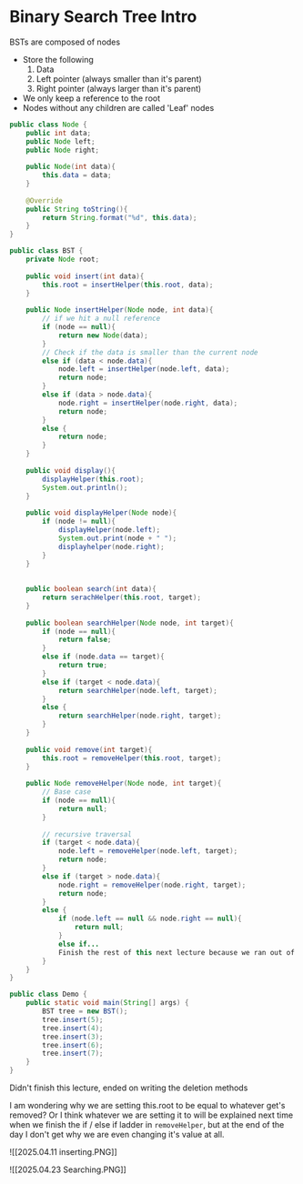 
# Binary Search Tree Intro

BSTs are composed of nodes
- Store the following
	1) Data
	2) Left pointer (always smaller than it's parent)
	3) Right pointer (always larger than it's parent)
- We only keep a reference to the root
- Nodes without any children are called 'Leaf' nodes

```java
public class Node {
	public int data;
	public Node left;
	public Node right;
	
	public Node(int data){
		this.data = data;
	}
	
	@Override
	public String toString(){
		return String.format("%d", this.data);
	}
}

public class BST {
	private Node root;
	
	public void insert(int data){
		this.root = insertHelper(this.root, data);
	}
	
	public Node insertHelper(Node node, int data){
		// if we hit a null reference
		if (node == null){
			return new Node(data);
		}
		// Check if the data is smaller than the current node
		else if (data < node.data){
			node.left = insertHelper(node.left, data);
			return node;
		}
		else if (data > node.data){
			node.right = insertHelper(node.right, data);
			return node;
		}
		else {
			return node;
		}
	}
	
	public void display(){
		displayHelper(this.root);
		System.out.println();
	}
	
	public void displayHelper(Node node){
		if (node != null){
			displayHelper(node.left);
			System.out.print(node + " ");
			displayhelper(node.right);
		}
	}
	
	
	public boolean search(int data){
		return serachHelper(this.root, target);
	}
	
	public boolean searchHelper(Node node, int target){
		if (node == null){
			return false;
		}
		else if (node.data == target){
			return true;
		}
		else if (target < node.data){
			return searchHelper(node.left, target);
		}
		else {
			return searchHelper(node.right, target);
		}
	}
	
	public void remove(int target){
		this.root = removeHelper(this.root, target);
	}
	
	public Node removeHelper(Node node, int target){
		// Base case
		if (node == null){
			return null;
		}
		
		// recursive traversal
		if (target < node.data){
			node.left = removeHelper(node.left, target);
			return node;
		}
		else if (target > node.data){
			node.right = removeHelper(node.right, target);
			return node;
		}
		else {
			if (node.left == null && node.right == null){
				return null;
			}
			else if...
			Finish the rest of this next lecture because we ran out of time
		}
	}
}

public class Demo {
	public static void main(String[] args) {
		BST tree = new BST();
		tree.insert(5);
		tree.insert(4);
		tree.insert(3);
		tree.insert(6);
		tree.insert(7);
	}
}
```

Didn't finish this lecture, ended on writing the deletion methods

I am wondering why we are setting this.root to be equal to whatever get's removed? Or I think whatever we are setting it to will be explained next time when we finish the if / else if ladder in `removeHelper`, but at the end of the day I don't get why we are even changing it's value at all.

![[2025.04.11 inserting.PNG]]

![[2025.04.23 Searching.PNG]]